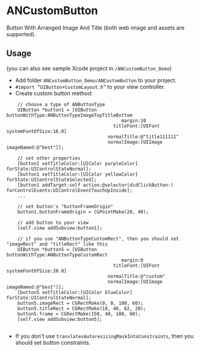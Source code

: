 # ANCustomButton
Button With Arranged Image And Title (both web image and assets are supported).

## Usage
(you can also see sample Xcode project in `/ANCustomButton_Demo`)
* Add folder `ANCustomButton_Demo/ANCustomButton` to your project.
* `#import “UIButton+CustomLayout.h”` to your view controller.
* Create custom button method:
```
    // choose a type of ANButtonType
    UIButton *button1 = [UIButton buttonWithType:ANButtonTypeImageTopTitleBottom
                                          margin:10
                                       titleFont:[UIFont systemFontOfSize:16.0]
                                     normalTitle:@"title111111"
                                     normalImage:[UIImage imageNamed:@"best"]];
    
    // set other properties
    [button1 setTitleColor:[UIColor purpleColor] forState:UIControlStateNormal];
    [button1 setTitleColor:[UIColor yellowColor] forState:UIControlStateSelected];
    [button1 addTarget:self action:@selector(didClickButton:) forControlEvents:UIControlEventTouchUpInside];
    ...
    
    // set button's "buttonFrameOrigin"
    button1.buttonFrameOrigin = CGPointMake(20, 40);
    
    // add button to your view
    [self.view addSubview:button1];
    
    // if you use "ANButtonTypeCustomRect", then you should set "imageRect" and "titleRect" like this
    UIButton *button5 = [UIButton buttonWithType:ANButtonTypeCustomRect
                                          margin:0
                                       titleFont:[UIFont systemFontOfSize:20.0]
                                     normalTitle:@"custom"
                                     normalImage:[UIImage imageNamed:@"best"]];
    [button5 setTitleColor:[UIColor blueColor] forState:UIControlStateNormal];
    button5.imageRect = CGRectMake(0, 0, 100, 60);
    button5.titleRect = CGRectMake(18, 40, 82, 20);
    button5.frame = CGRectMake(150, 40, 100, 60);
    [self.view addSubview:button5];
    
```
* If you don't use `translatesAutoresizingMaskIntoConstraints`, then you should set button constraints.


